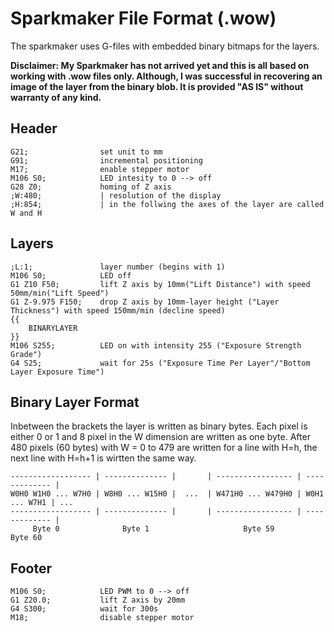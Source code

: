 # Sparkmaker File Format (.wow)

The sparkmaker uses G-files with embedded binary bitmaps for the layers.

**Disclaimer: My Sparkmaker has not arrived yet and this is all based on working with .wow files only. Although, I was successful in recovering an image of the layer from the binary blob.
It is provided "AS IS" without warranty of any kind.**

## Header
```
G21;   				set unit to mm
G91;				incremental positioning
M17;				enable stepper motor
M106 S0;			LED intesity to 0 --> off
G28 Z0;				homing of Z axis
;W:480;				| resolution of the display
;H:854;				| in the follwing the axes of the layer are called W and H
```

## Layers
```
;L:1;				layer number (begins with 1)
M106 S0;			LED off
G1 Z10 F50;			lift Z axis by 10mm("Lift Distance") with speed 50mm/min("Lift Speed")
G1 Z-9.975 F150;	drop Z axis by 10mm-layer height ("Layer Thickness") with speed 150mm/min (decline speed)
{{
	BINARYLAYER
}}
M106 S255;			LED on with intensity 255 ("Exposure Strength Grade")
G4 S25;				wait for 25s ("Exposure Time Per Layer"/"Bottom Layer Exposure Time")
```

## Binary Layer Format
Inbetween the brackets the layer is written as binary bytes. Each pixel is either 0 or 1 and 8 pixel in the W dimension are written as one byte. After 480 pixels (60 bytes) with W = 0 to 479 are written for a line with H=h, the next line with H=h+1 is wirtten the same way.

```
------------------ | -------------- |       | ----------------- | ------------- |
W0H0 W1H0 ... W7H0 | W8H0 ... W15H0 |  ...  | W471H0 ... W479H0 | W0H1 ... W7H1 | ...
------------------ | -------------- |	    | ----------------- | ------------- |
     Byte 0              Byte 1                     Byte 59           Byte 60
``` 

## Footer
```
M106 S0;			LED PWM to 0 --> off
G1 Z20.0;			lift Z axis by 20mm
G4 S300;			wait for 300s
M18;				disable stepper motor
```